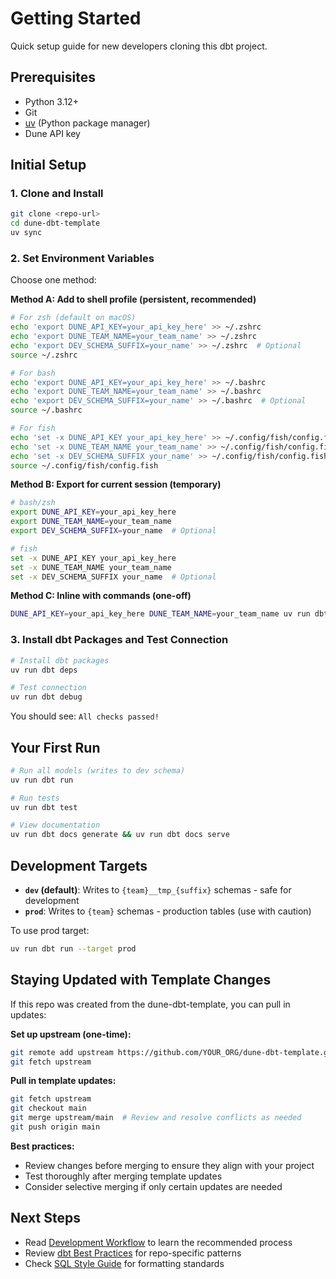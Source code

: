 # Getting Started

Quick setup guide for new developers cloning this dbt project.

## Prerequisites

- Python 3.12+
- Git
- [uv](https://github.com/astral-sh/uv) (Python package manager)
- Dune API key

## Initial Setup

### 1. Clone and Install

```bash
git clone <repo-url>
cd dune-dbt-template
uv sync
```

### 2. Set Environment Variables

Choose one method:

**Method A: Add to shell profile (persistent, recommended)**

```bash
# For zsh (default on macOS)
echo 'export DUNE_API_KEY=your_api_key_here' >> ~/.zshrc
echo 'export DUNE_TEAM_NAME=your_team_name' >> ~/.zshrc
echo 'export DEV_SCHEMA_SUFFIX=your_name' >> ~/.zshrc  # Optional
source ~/.zshrc

# For bash
echo 'export DUNE_API_KEY=your_api_key_here' >> ~/.bashrc
echo 'export DUNE_TEAM_NAME=your_team_name' >> ~/.bashrc
echo 'export DEV_SCHEMA_SUFFIX=your_name' >> ~/.bashrc  # Optional
source ~/.bashrc

# For fish
echo 'set -x DUNE_API_KEY your_api_key_here' >> ~/.config/fish/config.fish
echo 'set -x DUNE_TEAM_NAME your_team_name' >> ~/.config/fish/config.fish
echo 'set -x DEV_SCHEMA_SUFFIX your_name' >> ~/.config/fish/config.fish  # Optional
source ~/.config/fish/config.fish
```

**Method B: Export for current session (temporary)**

```bash
# bash/zsh
export DUNE_API_KEY=your_api_key_here
export DUNE_TEAM_NAME=your_team_name
export DEV_SCHEMA_SUFFIX=your_name  # Optional

# fish
set -x DUNE_API_KEY your_api_key_here
set -x DUNE_TEAM_NAME your_team_name
set -x DEV_SCHEMA_SUFFIX your_name  # Optional
```

**Method C: Inline with commands (one-off)**

```bash
DUNE_API_KEY=your_api_key_here DUNE_TEAM_NAME=your_team_name uv run dbt debug
```

### 3. Install dbt Packages and Test Connection

```bash
# Install dbt packages
uv run dbt deps

# Test connection
uv run dbt debug
```

You should see: `All checks passed!`

## Your First Run

```bash
# Run all models (writes to dev schema)
uv run dbt run

# Run tests
uv run dbt test

# View documentation
uv run dbt docs generate && uv run dbt docs serve
```

## Development Targets

- **`dev` (default)**: Writes to `{team}__tmp_{suffix}` schemas - safe for development
- **`prod`**: Writes to `{team}` schemas - production tables (use with caution)

To use prod target:
```bash
uv run dbt run --target prod
```

## Staying Updated with Template Changes

If this repo was created from the dune-dbt-template, you can pull in updates:

**Set up upstream (one-time):**
```bash
git remote add upstream https://github.com/YOUR_ORG/dune-dbt-template.git
git fetch upstream
```

**Pull in template updates:**
```bash
git fetch upstream
git checkout main
git merge upstream/main  # Review and resolve conflicts as needed
git push origin main
```

**Best practices:**
- Review changes before merging to ensure they align with your project
- Test thoroughly after merging template updates
- Consider selective merging if only certain updates are needed

## Next Steps

- Read [Development Workflow](development-workflow.md) to learn the recommended process
- Review [dbt Best Practices](dbt-best-practices.md) for repo-specific patterns
- Check [SQL Style Guide](sql-style-guide.md) for formatting standards


